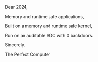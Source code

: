 Dear 2024,

Memory and runtime safe applications,

Built on a memory and runtime safe kernel,

Run on an auditable SOC with 0 backdoors.

Sincerely,

  The Perfect Computer
